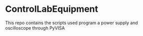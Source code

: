 # ControlLabEquipment
This repo contains the scripts used program a power supply and oscilloscope through PyVISA
